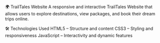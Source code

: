 🌍 TrailTales Website
A responsive and interactive TrailTales Website that allows users to explore destinations, view packages, and book their dream trips online.

🛠 Technologies Used
HTML5 – Structure and content
CSS3 – Styling and responsiveness
JavaScript – Interactivity and dynamic features
